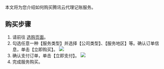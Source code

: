 
本文将为您介绍如何购买腾讯云代理记账服务。
## 购买步骤
1. 请前往 [选购页面](https://buy.cloud.tencent.com/ab)。
2. 勾选任意一种【服务类型】并选择【公司类型】、【服务地区】等。确认订单信息，单击【立即购买】。
![](https://main.qcloudimg.com/raw/3ee5a4565800276be08f3af489bc25ee.jpg)
3.	确认支付订单，单击【立即支付】。
![](https://main.qcloudimg.com/raw/35fb4cc97f51bbe40dcf75852807708c.png)
4.	完成服务购买。


